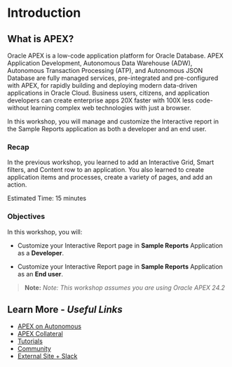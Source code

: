 # Introduction

## **What is APEX?**

Oracle APEX is a low-code application platform for Oracle Database. APEX Application Development, Autonomous Data Warehouse (ADW), Autonomous Transaction Processing (ATP), and Autonomous JSON Database are fully managed services, pre-integrated and pre-configured with APEX, for rapidly building and deploying modern data-driven applications in Oracle Cloud. Business users, citizens, and application developers can create enterprise apps 20X faster with 100X less code-without learning complex web technologies with just a browser.

In this workshop, you will manage and customize the Interactive report in the Sample Reports application as both a developer and an end user.

### Recap

In the previous workshop, you learned to add an Interactive Grid, Smart filters, and Content row to an application. You also learned to create application items and processes, create a variety of pages, and add an action.

Estimated Time: 15 minutes

### Objectives

In this workshop, you will:

- Customize your Interactive Report page in **Sample Reports** Application as a **Developer**.

- Customize your Interactive Report page in **Sample Reports** Application as an **End user**.

 > **Note:** _Note: This workshop assumes you are using Oracle APEX 24.2_

## Learn More - *Useful Links*

- [APEX on Autonomous](https://apex.oracle.com/autonomous)
- [APEX Collateral](https://www.oracle.com/database/technologies/appdev/apex/collateral.html)
- [Tutorials](https://apex.oracle.com/en/learn/tutorials)
- [Community](https://apex.oracle.com/community)
- [External Site + Slack](http://apex.world)
